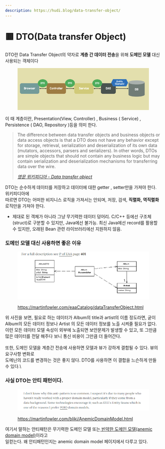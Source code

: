 ```yaml
---
description: https://hudi.blog/data-transfer-object/
---
```


# 🟥 DTO(Data transfer Object)

DTO란 Data Transfer Object의 약자로 **계층 간 데이터 전송**을 위해 **도메인 모델** 대신 사용되는 객체이다

<figure><img src="../../.gitbook/assets/image (22).png" alt=""><figcaption></figcaption></figure>

이 때 계층이란, Presentation(View, Controller) , Business ( Service) , Persistence ( DAO, Repository )등을 의미 한다.





> The difference between data transfer objects and business objects or data access objects is that a DTO does not have any behavior except for storage, retrieval, serialization and deserialization of its own data (mutators, accessors, parsers and serializers). In other words, DTOs are simple objects that should not contain any business logic but may contain serialization and deserialization mechanisms for transferring data over the wire.
>
> [_영문 위키피디아 - Data transfer object_](https://en.wikipedia.org/wiki/Data\_transfer\_object)

DTO는 순수하게 데이터를 저장하고 데이터에 대한 getter , setter만을 가져야 한다. 위키피디아에 \
따르면 DTO는 어떠한 비지니스 로직을 가져서는 안되며, 저장, 검색, **직렬화, 역직렬화** 로직만을 가져야 한다.



* 제대로 된 객체가 아니라 그냥 무기력한 데이터 덩어리. C/C++ 등에선 구조체(struct)로 구분할 수 있지만, Java에선 불가능. 최신 Java에선 record를 활용할 수 있지만, 오래된 Bean 관련 라이브러리에선 지원하지 않음.

### 도메인 모델 대신 사용하면 좋은 이유

<figure><img src="../../.gitbook/assets/image (21).png" alt=""><figcaption><p><a href="https://martinfowler.com/eaaCatalog/dataTransferObject.html">https://martinfowler.com/eaaCatalog/dataTransferObject.html</a></p></figcaption></figure>

위 사진을 보면, 필요로 하는 데이터가 Album의 title과 artist의 이름 정도라면, 굳이 Album의 모든 데이터 정보나 Artist 의 모든 데이터 정보를 노출 시켜줄 필요가 없다. 이런 모든 데이터 모델 속성이 외부에 노출되면 보안문제가 발생할 수 있고,  또 그만큼 많은 데이터를 전달 해주다 보니 통신 비용이 그만큼 더 들어간다.\
\
또한, 도메인 모델을 계층간 전송에 사용하면 모델과 뷰가 강하게 결합될 수 있다. 뷰의 요구사항 변화로\
도메닌의 코드를 변경하는 것은 좋지 않다. DTO를 사용하면 이 결합을 느슨하게 만들 수 있다.\




### 사실 DTO는 안티 패턴이다.

<figure><img src="../../.gitbook/assets/image (23).png" alt=""><figcaption><p><a href="https://martinfowler.com/bliki/AnemicDomainModel.html">https://martinfowler.com/bliki/AnemicDomainModel.html</a></p></figcaption></figure>

여기서 말하는 안티패턴은 무기력한 도메인 모델 또는[ 빈약한 도메인 모델(anemic domain model)](anemic-domain-model.md)이라고\
일컫는다. 왜 안티패턴인지는 anemic domain model 페이지에서 다루고 있다.
